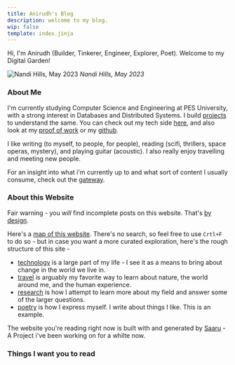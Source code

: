 ```yaml
---
title: Anirudh's Blog
description: welcome to my blog.
wip: false
template: index.jinja
---
```


Hi, I'm Anirudh (Builder, Tinkerer, Engineer, Explorer, Poet). Welcome to my Digital Garden!

![Nandi Hills, May 2023](https://i.imgur.com/Pxf8q6b.jpg)
_Nandi Hills, May 2023_

<!-- _The Great Wave off Kanagawa (Wikimedia Commons)_ -->

### About Me

I'm currently studying Computer Science and Engineering at PES University, with a strong interest in Databases and Distributed Systems. I build [projects](/projects/) to understand the same. You can check out my tech side [here](/tech.html), and also look at my [proof of work](/proof_of_work.html) or my [github](https://github.com/anirudhRowjee).

I like writing (to myself, to people, for people), reading (scifi, thrillers, space operas, mystery), and playing guitar (acoustic). I also really enjoy travelling and meeting new people.

For an insight into what i'm currently up to and what sort of content I usually consume, check out the [gateway](/blog/gateway.html).

### About this Website

Fair warning - you _will_ find incomplete posts on this website. That's [by design](https://notes.andymatuschak.org/Work_with_the_garage_door_up).

Here's a [map of this website](/tags/index.html). There's no search, so feel free to use `Crtl+F` to do so - but in case you want a more curated exploration, here's the rough structure of this site -

- [technology](/tech.html) is a large part of my life - I see it as a means to bring about change in the world we live in.
- [travel](/travel.html) is arguably my favorite way to learn about nature, the world around me, and the human experience.
- [research](/research.html) is how I attempt to learn more about my field and answer some of the larger questions.
- [poetry](/poetry.html) is how I express myself. I write about things I like. This is an example.

The website you're reading right now is built with and generated by [Saaru](https://github.com/anirudhRowjee/saaru) - A Project i've been working on for a whilte now.

### Things I want you to read
